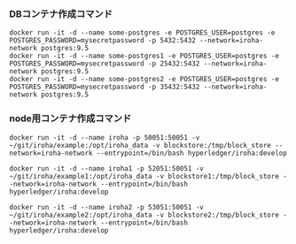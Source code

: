 ### DBコンテナ作成コマンド
    docker run -it -d --name some-postgres -e POSTGRES_USER=postgres -e POSTGRES_PASSWORD=mysecretpassword -p 5432:5432 --network=iroha-network postgres:9.5
    docker run -it -d --name some-postgres1 -e POSTGRES_USER=postgres -e POSTGRES_PASSWORD=mysecretpassword -p 25432:5432 --network=iroha-network postgres:9.5
    docker run -it -d --name some-postgres2 -e POSTGRES_USER=postgres -e POSTGRES_PASSWORD=mysecretpassword -p 35432:5432 --network=iroha-network postgres:9.5

### node用コンテナ作成コマンド
    docker run -it -d --name iroha -p 50051:50051 -v ~/git/iroha/example:/opt/iroha_data -v blockstore:/tmp/block_store --network=iroha-network --entrypoint=/bin/bash hyperledger/iroha:develop

    docker run -it -d --name iroha1 -p 52051:50051 -v ~/git/iroha/example1:/opt/iroha_data -v blockstore1:/tmp/block_store --network=iroha-network --entrypoint=/bin/bash hyperledger/iroha:develop

    docker run -it -d --name iroha2 -p 53051:50051 -v ~/git/iroha/example2:/opt/iroha_data -v blockstore2:/tmp/block_store --network=iroha-network --entrypoint=/bin/bash hyperledger/iroha:develop